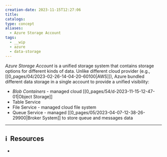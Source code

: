 ```yaml
---
creation-date: 2023-11-15T12:27:06
title: 
catalogs: 
type: concept
aliases:
  - Azure Storage Account
tags:
  - __wip
  - azure
  - data-storage
---
```


*Azure Storage Account* is a unified storage system that contains storage options for different kinds of data. Unlike different cloud provider (e.g., [[0_pages/04/2023-02-26-14-04-20-60100|AWS]]), Azure bundled different data storage in a single account to provide a unified visibility:

- *Blob Containers* - managed cloud [[0_pages/54/d-2023-11-15-12-47-01|Object Storage]]
- Table Service 
- File Service - managed cloud file system
- Queue Service - managed [[0_pages/05/2023-04-07-12-38-26-29900|Broker System]] to store queue and messages data




---
## ℹ️  Resources
- 